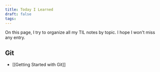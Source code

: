 ```yaml
---
title: Today I Learned
draft: false
tags:
---
```

On this page, I try to organize all my TIL notes by topic. I hope I won't miss any entry.

## Git
- [[Getting Started with Git]]